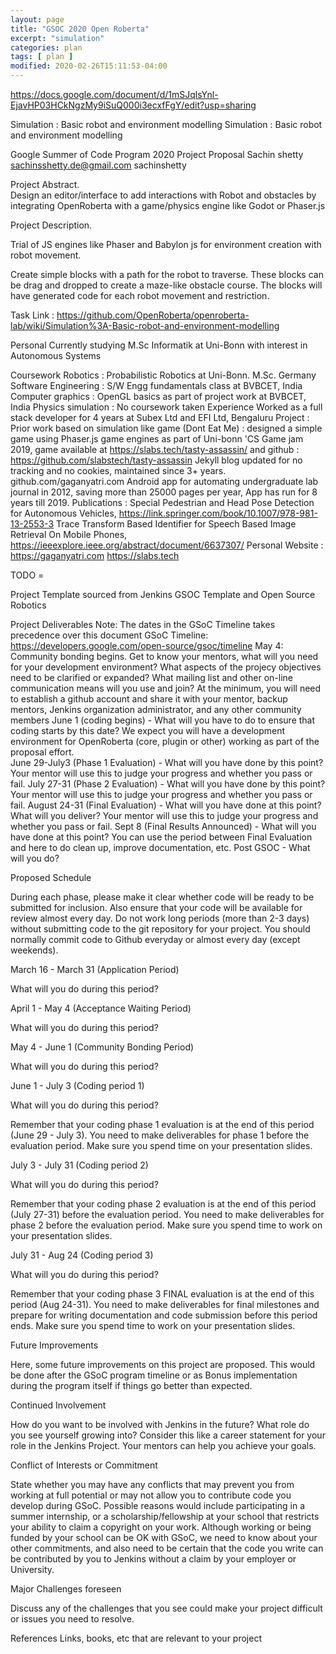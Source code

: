 ```yaml
---
layout: page
title: "GSOC 2020 Open Roberta"
excerpt: "simulation"
categories: plan
tags: [ plan ]
modified: 2020-02-26T15:11:53-04:00
---
```


https://docs.google.com/document/d/1mSJqlsYnl-EjavHP03HCkNgzMy9iSuQ000i3ecxfFgY/edit?usp=sharing

Simulation : Basic robot and environment modelling
Simulation : Basic robot and environment modelling


Google Summer of Code Program 2020 Project Proposal
Sachin shetty
sachinsshetty.de@gmail.com
sachinshetty




Project Abstract.  
Design an editor/interface to add interactions with Robot and obstacles by integrating OpenRoberta with a game/physics engine like Godot or Phaser.js

Project Description.

Trial of JS engines like Phaser and Babylon js for environment creation with robot movement.

Create simple blocks with a path for the robot to traverse. These blocks can be drag and dropped to create a maze-like obstacle course. The blocks will have generated code for each robot movement and restriction.





Task Link : https://github.com/OpenRoberta/openroberta-lab/wiki/Simulation%3A-Basic-robot-and-environment-modelling



Personal
Currently studying M.Sc Informatik at Uni-Bonn with interest in Autonomous Systems

Coursework
Robotics : Probabilistic Robotics at Uni-Bonn. M.Sc. Germany
Software Engineering : S/W Engg fundamentals class at BVBCET, India
Computer graphics : OpenGL basics as part of project work at BVBCET, India
Physics simulation : No coursework taken
Experience
Worked as a full stack developer for 4 years at Subex Ltd and EFI Ltd, Bengaluru
Project :
Prior work based on simulation like game
(Dont Eat Me)  : designed a simple game using Phaser.js game engines as part of Uni-bonn 'CS Game jam 2019, game available at  https://slabs.tech/tasty-assassin/ and github : https://github.com/slabstech/tasty-assassin
Jekyll blog updated for no tracking and no cookies, maintained since 3+ years. github.com/gaganyatri.com
Android app for automating undergraduate lab journal in 2012, saving more than 25000 pages per year, App has run for 8 years till 2019.
Publications :
Special Pedestrian and Head Pose Detection for Autonomous Vehicles, https://link.springer.com/book/10.1007/978-981-13-2553-3
Trace Transform Based Identifier for Speech Based Image Retrieval On Mobile Phones, https://ieeexplore.ieee.org/abstract/document/6637307/
Personal Website :
https://gaganyatri.com
https://slabs.tech




TODO =

Project Template sourced from Jenkins GSOC Template and Open Source Robotics


Project Deliverables
Note: The dates in the GSoC Timeline takes precedence over this document
GSoC Timeline: https://developers.google.com/open-source/gsoc/timeline
May 4: Community bonding begins. Get to know your mentors, what will you need for your development environment? What aspects of the projecy objectives need to be clarified or expanded? What mailing list and other on-line communication means will you use and join? At the minimum, you will need to establish a github account and share it with your mentor, backup mentors, Jenkins organization administrator, and any other community members
June 1 (coding begins) - What will you have to do to ensure that coding starts by this date?  We expect you will have a development environment for OpenRoberta (core, plugin or other) working as part of the proposal effort.  
June 29-July3 (Phase 1 Evaluation) - What will you have done by this point?  Your mentor will use this to judge your progress and whether you pass or fail.
July 27-31 (Phase 2 Evaluation) - What will you have done by this point?  Your mentor will use this to judge your progress and whether you pass or fail.
August 24-31 (Final Evaluation) - What will you have done at this point?  What will you deliver?   Your mentor will use this to judge your progress and whether you pass or fail.
Sept 8 (Final Results Announced) - What will you have done at this point? You can use the period between Final Evaluation and here to do clean up, improve documentation, etc.
Post GSOC - What will you do?


Proposed Schedule

During each phase, please make it clear whether code will be ready to be submitted for inclusion.  Also ensure that your code will be available for review almost every day.  Do not work long periods (more than 2-3 days) without submitting code to the git repository for your project. You should normally commit code to Github everyday or almost every day (except weekends).

March 16 - March 31 (Application Period)

What will you do during this period?

April 1  - May 4 (Acceptance Waiting Period)

What will you do during this period?

May 4  - June 1 (Community Bonding Period)

What will you do during this period?

June 1 - July 3 (Coding period 1)

What will you do during this period?

Remember that your coding phase 1 evaluation is at the end of this period (June 29 - July 3).  You need to make deliverables for phase 1 before the evaluation period. Make sure you spend time on your presentation slides.

July 3 - July 31 (Coding period 2)

What will you do during this period?

Remember that your coding phase 2 evaluation is at the end of this period (July 27-31) before the evaluation period.  You need to make deliverables for phase 2 before the evaluation period. Make sure you spend time to work on your presentation slides.

July 31 - Aug 24 (Coding period 3)

What will you do during this period?

Remember that your coding phase 3 FINAL evaluation is at the end of this period (Aug 24-31).  You need to make deliverables for final milestones and prepare for writing documentation and code submission before this period ends. Make sure you spend time to work on your presentation slides.

Future Improvements

Here, some future improvements on this project are proposed. This would be done after the GSoC program timeline or as Bonus implementation during the program itself if things go better than expected.

Continued Involvement

How do you want to be involved with Jenkins in the future?  What role do you see yourself growing into?  Consider this like a career statement for your role in the Jenkins Project.  Your mentors can help you achieve your goals.

Conflict of Interests or Commitment

State whether you may have any conflicts that may prevent you from working at full potential or may not allow you to contribute code you develop during GSoC. Possible reasons would include participating in a summer internship, or a scholarship/fellowship at your school that restricts your ability to claim a copyright on your work. Although working or being funded by your school can be OK with GSoC, we need to know about your other commitments, and also need to be certain that the code you write can be contributed by you to Jenkins without a claim by your employer or University.




Major Challenges foreseen

Discuss any of the challenges that you see could make your project difficult or issues you need to resolve.

References
Links, books, etc that are relevant to your project
